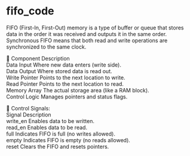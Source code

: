 # fifo_code

FIFO (First-In, First-Out) memory is a type of buffer or queue that stores data in the order it was received and outputs it in the same order. Synchronous FIFO means that both read and write operations are synchronized to the same clock.

🧩 Component	Description <br>
Data Input	Where new data enters (write side). <br>
Data Output	Where stored data is read out. <br>
Write Pointer	Points to the next location to write. <br>
Read Pointer	Points to the next location to read. <br>
Memory Array	The actual storage area (like a RAM block). <br>
Control Logic	Manages pointers and status flags. <br>

🚦 Control Signals: <br>
Signal	Description <br>
write_en	Enables data to be written. <br>
read_en	Enables data to be read. <br>
full	Indicates FIFO is full (no writes allowed). <br>
empty	Indicates FIFO is empty (no reads allowed). <br>
reset	Clears the FIFO and resets pointers. <br>
